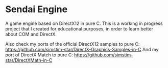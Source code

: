 # Sendai Engine
A game engine based on DirectX12 in pure C. This is a working in progress project that I created for educational purposes, in order to learn better about COM and DirectX.

Also check my ports of the official DirectX12 samples to pure C: https://github.com/simstim-star/DirectX-Graphics-Samples-in-C
And my port of DirectX Match to pure C: https://github.com/simstim-star/DirectXMath-in-C
